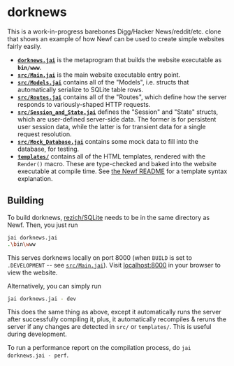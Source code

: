 dorknews
========
This is a work-in-progress barebones Digg/Hacker News/reddit/etc. clone that shows an example of how
Newf can be used to create simple websites fairly easily.

 - [**`dorknews.jai`**](dorknews.jai) is the metaprogram that builds the website executable as **`bin/www`**.
 - [**`src/Main.jai`**](src/Main.jai) is the main website executable entry point.
 - [**`src/Models.jai`**](src/Models.jai) contains all of the "Models", i.e. structs that automatically serialize to SQLite table rows.
 - [**`src/Routes.jai`**](src/Routes.jai) contains all of the "Routes", which define how the server responds to variously-shaped HTTP requests.
 - [**`src/Session_and_State.jai`**](src/Session_and_State.jai) defines the "Session" and "State" structs, which are user-defined server-side data. The former is for persistent user session data, while the latter is for transient data for a single request resolution.
 - [**`src/Mock_Database.jai`**](src/Mock_Database.jai) contains some mock data to fill into the database, for testing.
 - [**`templates/`**](templates/) contains all of the HTML templates, rendered with the `Render()` macro. These are type-checked and baked into the website executable at compile time. See [the Newf README](../../README.md) for a template syntax explanation.




Building
--------
To build dorknews, [rezich/SQLite](https://github.com/rezich/SQLite.git) needs to be in the same directory as Newf. Then, you just run
```sh
jai dorknews.jai
.\bin\www
```
This serves dorknews locally on port 8000 (when `BUILD` is set to `.DEVELOPMENT` -- see [`src/Main.jai`](src/Main.jai)). Visit [localhost:8000](http://localhost:8000) in your browser to view the website.

Alternatively, you can simply run
```sh
jai dorknews.jai - dev
```
This does the same thing as above, except it automatically runs the server after successfully compiling it, plus, it automatically recompiles & reruns the server if any changes are detected in `src/` or `templates/`. This is useful during development.

To run a performance report on the compilation process, do `jai dorknews.jai - perf`.
